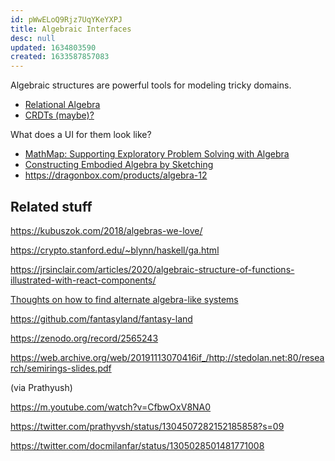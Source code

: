 ```yaml
---
id: pWwELoQ9Rjz7UqYKeYXPJ
title: Algebraic Interfaces
desc: null
updated: 1634803590
created: 1633587857083
---
```


Algebraic structures are powerful tools for modeling tricky domains.

- [Relational Algebra](https://en.wikipedia.org/wiki/Relational_algebra)
- [CRDTs (maybe)?](https://en.wikipedia.org/wiki/Conflict-free_replicated_data_type)

What does a UI for them look like?

- [MathMap: Supporting Exploratory Problem Solving with Algebra](https://www.youtube.com/watch?v=vQ61mPn3Nio)
- [Constructing Embodied Algebra by Sketching](https://dl.acm.org/doi/10.1145/3411764.3445460)
- https://dragonbox.com/products/algebra-12

## Related stuff

https://kubuszok.com/2018/algebras-we-love/

https://crypto.stanford.edu/~blynn/haskell/ga.html

https://jrsinclair.com/articles/2020/algebraic-structure-of-functions-illustrated-with-react-components/

[Thoughts on how to find alternate algebra-like systems](https://westoncb.blogspot.com/2017/10/thoughts-on-how-to-find-alternate.html?m=1)

https://github.com/fantasyland/fantasy-land

https://zenodo.org/record/2565243

https://web.archive.org/web/20191113070416if_/http://stedolan.net:80/research/semirings-slides.pdf

(via Prathyush)

https://m.youtube.com/watch?v=CfbwOxV8NA0

https://twitter.com/prathyvsh/status/1304507282152185858?s=09

https://twitter.com/docmilanfar/status/1305028501481771008
